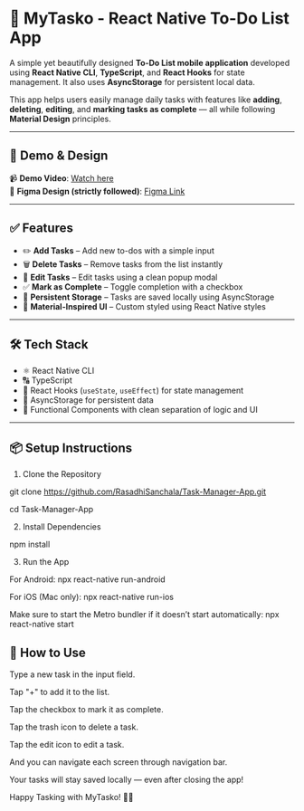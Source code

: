 # 📝 MyTasko - React Native To-Do List App

A simple yet beautifully designed **To-Do List mobile application** developed using **React Native CLI**, **TypeScript**, and **React Hooks** for state management. It also uses **AsyncStorage** for persistent local data.

This app helps users easily manage daily tasks with features like **adding**, **deleting**, **editing**, and **marking tasks as complete** — all while following **Material Design** principles.

---

## 🎥 Demo & Design

📹 **Demo Video**: [Watch here](https://klnaclk-my.sharepoint.com/personal/sanchal-se21021_stu_kln_ac_lk/_layouts/15/stream.aspx?id=%2Fpersonal%2Fsanchal-se21021_stu_kln_ac_lk%2FDocuments%2FMobile%20App%20Development%20-%20To-do%20APP%2FTo-do%20App%2Emp4)  
🎨 **Figma Design (strictly followed)**: [Figma Link](https://www.figma.com/design/0voUh3g2fDdGMbKNibqygj/To-Do-List-(Community)?node-id=42-188&p=f&t=PYitSXbMjt9piMOo-0)

---

## ✅ Features

- ✏️ **Add Tasks** – Add new to-dos with a simple input  
- 🗑️ **Delete Tasks** – Remove tasks from the list instantly  
- 📝 **Edit Tasks** – Edit tasks using a clean popup modal  
- ✅ **Mark as Complete** – Toggle completion with a checkbox  
- 💾 **Persistent Storage** – Tasks are saved locally using AsyncStorage  
- 🎨 **Material-Inspired UI** – Custom styled using React Native styles  

---

## 🛠️ Tech Stack

- ⚛️ React Native CLI  
- 🔠 TypeScript  
- 🔄 React Hooks (`useState`, `useEffect`) for state management  
- 💽 AsyncStorage for persistent data  
- 📁 Functional Components with clean separation of logic and UI  

---

## 📦 Setup Instructions

1. Clone the Repository


git clone https://github.com/RasadhiSanchala/Task-Manager-App.git

cd Task-Manager-App


2. Install Dependencies


npm install


3. Run the App


For Android: npx react-native run-android

For iOS (Mac only): npx react-native run-ios

Make sure to start the Metro bundler if it doesn’t start automatically: npx react-native start


## 📱 How to Use

Type a new task in the input field.

Tap "+" to add it to the list.

Tap the checkbox to mark it as complete.

Tap the trash icon to delete a task.

Tap the edit icon to edit a task.

And you can navigate each screen through navigation bar.

Your tasks will stay saved locally — even after closing the app!

Happy Tasking with MyTasko! 🚀💙

